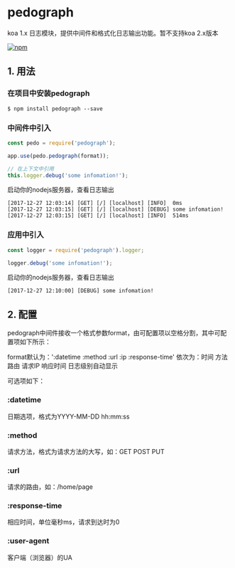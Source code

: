 # pedograph

koa 1.x 日志模块，提供中间件和格式化日志输出功能。暂不支持koa 2.x版本

[![npm](https://img.shields.io/badge/npm-v0.1.4-blue.svg)](https://www.npmjs.com/package/pedograph)

## 1. 用法

### 在项目中安装pedograph
```shell
$ npm install pedograph --save
```
### 中间件中引入
```javascript
const pedo = require('pedograph');

app.use(pedo.pedograph(format));

// 在上下文中引用
this.logger.debug('some infomation!');
```
启动你的nodejs服务器，查看日志输出
```shell
[2017-12-27 12:03:14] [GET] [/] [localhost] [INFO]  0ms
[2017-12-27 12:03:15] [GET] [/] [localhost] [DEBUG] some infomation!
[2017-12-27 12:03:15] [GET] [/] [localhost] [INFO]  514ms
```
### 应用中引入
```javascript
const logger = require('pedograph').logger;

logger.debug('some infomation!');
```
启动你的nodejs服务器，查看日志输出
```shell
[2017-12-27 12:10:00] [DEBUG] some infomation!
```

## 2. 配置

pedograph中间件接收一个格式参数format，由可配置项以空格分割，其中可配置项如下所示：

format默认为：':datetime :method :url :ip :response-time'
依次为：时间 方法 路由 请求IP 响应时间
日志级别自动显示

可选项如下：
### :datetime
日期选项，格式为YYYY-MM-DD hh:mm:ss
### :method
请求方法，格式为请求方法的大写，如：GET POST PUT
### :url
请求的路由，如：/home/page
### :response-time
相应时间，单位毫秒ms，请求到达时为0
### :user-agent
客户端（浏览器）的UA

